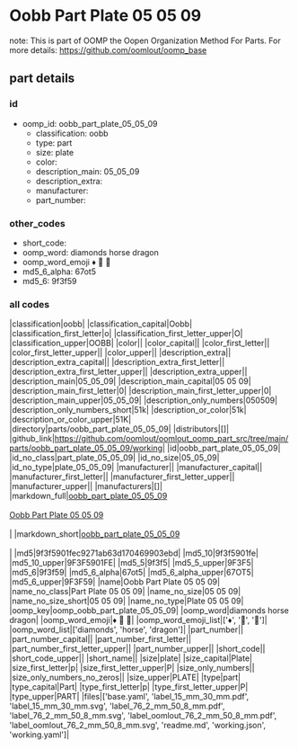 # Oobb Part Plate 05 05 09  

note: This is part of OOMP the Oopen Organization Method For Parts. For more details: https://github.com/oomlout/oomp_base

##  part details





### id
* oomp_id: oobb_part_plate_05_05_09
  * classification: oobb
  * type: part
  * size: plate
  * color: 
  * description_main: 05_05_09
  * description_extra: 
  * manufacturer: 
  * part_number: 

### other_codes
* short_code: 
* oomp_word: diamonds horse dragon
* oomp_word_emoji :diamonds: :horse: :dragon:
* md5_6_alpha: 67ot5
* md5_6: 9f3f59

### all codes 
|classification|oobb|
|classification_capital|Oobb|
|classification_first_letter|o|
|classification_first_letter_upper|O|
|classification_upper|OOBB|
|color||
|color_capital||
|color_first_letter||
|color_first_letter_upper||
|color_upper||
|description_extra||
|description_extra_capital||
|description_extra_first_letter||
|description_extra_first_letter_upper||
|description_extra_upper||
|description_main|05_05_09|
|description_main_capital|05 05 09|
|description_main_first_letter|0|
|description_main_first_letter_upper|0|
|description_main_upper|05_05_09|
|description_only_numbers|050509|
|description_only_numbers_short|51k|
|description_or_color|51k|
|description_or_color_upper|51K|
|directory|parts/oobb_part_plate_05_05_09|
|distributors|[]|
|github_link|https://github.com/oomlout/oomlout_oomp_part_src/tree/main/parts/oobb_part_plate_05_05_09/working|
|id|oobb_part_plate_05_05_09|
|id_no_class|part_plate_05_05_09|
|id_no_size|05_05_09|
|id_no_type|plate_05_05_09|
|manufacturer||
|manufacturer_capital||
|manufacturer_first_letter||
|manufacturer_first_letter_upper||
|manufacturer_upper||
|manufacturers|[]|
|markdown_full|[oobb_part_plate_05_05_09](https://github.com/oomlout/oomlout_oomp_part_src/tree/main/parts/oobb_part_plate_05_05_09/working)<br>[](https://github.com/oomlout/oomlout_oomp_part_src/tree/main/parts/oobb_part_plate_05_05_09/working)<br>[Oobb Part Plate 05 05 09](https://github.com/oomlout/oomlout_oomp_part_src/tree/main/parts/oobb_part_plate_05_05_09/working)<br><br>|
|markdown_short|[oobb_part_plate_05_05_09](https://github.com/oomlout/oomlout_oomp_part_src/tree/main/parts/oobb_part_plate_05_05_09/working)<br><br>|
|md5|9f3f5901fec9271ab63d170469903ebd|
|md5_10|9f3f5901fe|
|md5_10_upper|9F3F5901FE|
|md5_5|9f3f5|
|md5_5_upper|9F3F5|
|md5_6|9f3f59|
|md5_6_alpha|67ot5|
|md5_6_alpha_upper|67OT5|
|md5_6_upper|9F3F59|
|name|Oobb Part Plate 05 05 09|
|name_no_class|Part Plate 05 05 09|
|name_no_size|05 05 09|
|name_no_size_short|05 05 09|
|name_no_type|Plate 05 05 09|
|oomp_key|oomp_oobb_part_plate_05_05_09|
|oomp_word|diamonds horse dragon|
|oomp_word_emoji|:diamonds: :horse: :dragon:|
|oomp_word_emoji_list|[':diamonds:', ':horse:', ':dragon:']|
|oomp_word_list|['diamonds', 'horse', 'dragon']|
|part_number||
|part_number_capital||
|part_number_first_letter||
|part_number_first_letter_upper||
|part_number_upper||
|short_code||
|short_code_upper||
|short_name||
|size|plate|
|size_capital|Plate|
|size_first_letter|p|
|size_first_letter_upper|P|
|size_only_numbers||
|size_only_numbers_no_zeros||
|size_upper|PLATE|
|type|part|
|type_capital|Part|
|type_first_letter|p|
|type_first_letter_upper|P|
|type_upper|PART|
|files|['base.yaml', 'label_15_mm_30_mm.pdf', 'label_15_mm_30_mm.svg', 'label_76_2_mm_50_8_mm.pdf', 'label_76_2_mm_50_8_mm.svg', 'label_oomlout_76_2_mm_50_8_mm.pdf', 'label_oomlout_76_2_mm_50_8_mm.svg', 'readme.md', 'working.json', 'working.yaml']|
